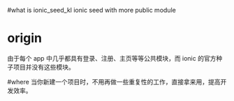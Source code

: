 #what is ionic_seed_kl
ionic seed with more public module

# origin
由于每个 app 中几乎都具有登录、注册、主页等等公共模块，而 ionic 的官方种子项目并没有这些模块。

#where
当你新建一个项目时，不用再做一些重复性的工作，直接拿来用，提高开发效率。
